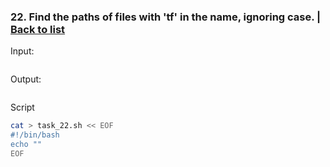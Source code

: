 ### <a id='task_22'>22. Find the paths of files with 'tf' in the name, ignoring case.</a>  |  [Back to list](#back_to_list)

Input:
``` bash

```

Output:
```

```

Script
``` bash
cat > task_22.sh << EOF
#!/bin/bash
echo ""
EOF
```
